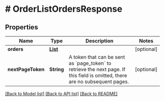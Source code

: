# # OrderListOrdersResponse


## Properties 


Name | Type | Description | Notes
------------ | ------------- | ------------- | -------------
**orders**| [**List<OrderOrderData>**](OrderOrderData.md) |   | [optional]
**nextPageToken**| **String** | A token that can be sent as &#x60;page_token&#x60; to retrieve the next page. If this field is omitted, there are no subsequent pages.  | [optional]


[[Back to Model list]](../../README.md#models) [[Back to API list]](../../README.md#endpoints) [[Back to README]](../../README.md)

